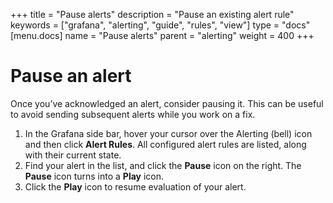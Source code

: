 +++
title = "Pause alerts"
description = "Pause an existing alert rule"
keywords = ["grafana", "alerting", "guide", "rules", "view"]
type = "docs"
[menu.docs]
name = "Pause alerts"
parent = "alerting"
weight = 400
+++

# Pause an alert

Once you’ve acknowledged an alert, consider pausing it. This can be useful to avoid sending subsequent alerts while you work on a fix.

1. In the Grafana side bar, hover your cursor over the Alerting (bell) icon and then click **Alert Rules**. All configured alert rules are listed, along with their current state.
2. Find your alert in the list, and click the **Pause** icon on the right. The **Pause** icon turns into a **Play** icon.
3. Click the **Play** icon to resume evaluation of your alert.